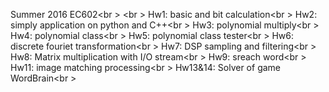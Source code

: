 Summer 2016 EC602<br \>
<br \>
Hw1: basic and bit calculation<br \>
Hw2: simply application on python and C++<br \>
Hw3: polynomial multiply<br \>
Hw4: polynomial class<br \>
Hw5: polynomial class tester<br \>
Hw6: discrete fouriet transformation<br \>
Hw7: DSP sampling and filtering<br \>
Hw8: Matrix multiplication with I/O stream<br \>
Hw9: sreach word<br \>
Hw11: image matching processing<br \>
Hw13&14: Solver of game WordBrain<br \>
